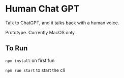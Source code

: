 # Human Chat GPT
Talk to ChatGPT, and it talks back with a human voice.

Prototype. Currently MacOS only.

## To Run
`npm install` on first fun

`npm run start` to start the cli
